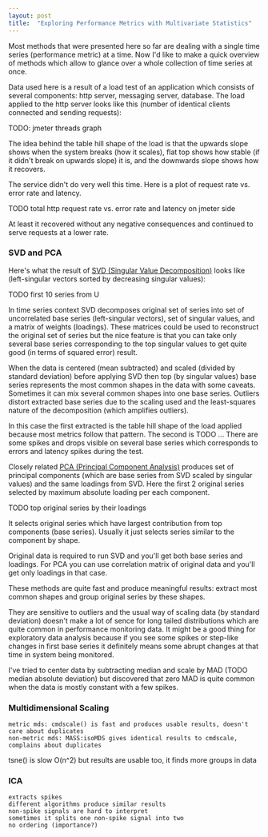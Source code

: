 ```yaml
---
layout: post
title:  "Exploring Performance Metrics with Multivariate Statistics"
---
```


Most methods that were presented here so far are dealing with a single time series (performance metric) at a time. Now I'd like to make a quick overview of methods which allow to glance over a whole collection of time series at once.

Data used here is a result of a load test of an application which consists of several components: http server, messaging server, database. The load applied to the http server looks like this (number of identical clients connected and sending requests):

TODO: jmeter threads graph

The idea behind the table hill shape of the load is that the upwards slope shows when the system breaks (how it scales), flat top shows how stable (if it didn't break on upwards slope) it is, and the downwards slope shows how it recovers.

The service didn't do very well this time. Here is a plot of request rate vs. error rate and latency.

TODO total http request rate vs. error rate and latency on jmeter side

At least it recovered without any negative consequences and continued to serve requests at a lower rate.


### SVD and PCA

Here's what the result of [SVD (Singular Value Decomposition)](https://en.wikipedia.org/wiki/Singular_value_decomposition) looks like (left-singular vectors sorted by decreasing singular values):

TODO first 10 series from U

In time series context SVD decomposes original set of series into set of uncorrelated base series (left-singular vectors), set of singular values, and a matrix of weights (loadings). These matrices could be used to reconstruct the original set of series but the nice feature is that you can take only several base series corresponding to the top singular values to get quite good (in terms of squared error) result.

When the data is centered (mean subtracted) and scaled (divided by standard deviation) before applying SVD then top (by singular values) base series represents the most common shapes in the data with some caveats. Sometimes it can mix several common shapes into one base series. Outliers distort extracted base series due to the scaling used and the least-squares nature of the decomposition (which amplifies outliers).

In this case the first extracted is the table hill shape of the load applied because most metrics follow that pattern. The second is TODO ... There are some spikes and drops visible on several base series which corresponds to errors and latency spikes during the test.

Closely related [PCA (Principal Component Analysis)](https://en.wikipedia.org/wiki/Principal_component_analysis) produces set of principal components (which are base series from SVD scaled by singular values) and the same loadings from SVD. Here the first 2 original series selected by maximum absolute loading per each component.

TODO top original series by their loadings

It selects original series which have largest contribution from top components (base series). Usually it just selects series similar to the component by shape.

Original data is required to run SVD and you'll get both base series and loadings. For PCA you can use correlation matrix of original data and you'll get only loadings in that case.

These methods are quite fast and produce meaningful results: extract most common shapes and group original series by these shapes.

They are sensitive to outliers and the usual way of scaling data (by standard deviation) doesn't make a lot of sence for long tailed distributions which are quite common in performance monitoring data. It might be a good thing for exploratory data analysis because if you see some spikes or step-like changes in first base series it definitely means some abrupt changes at that time in system being monitored.

I've tried to center data by subtracting median and scale by MAD (TODO median absolute deviation) but discovered that zero MAD is quite common when the data is mostly constant with a few spikes.

### Multidimensional Scaling

    metric mds: cmdscale() is fast and produces usable results, doesn't care about duplicates
    non-metric mds: MASS:isoMDS gives identical results to cmdscale, complains about duplicates
tsne() is slow O(n^2) but results are usable too, it finds more groups in data

### ICA

    extracts spikes
    different algorithms produce similar results
    non-spike signals are hard to interpret
    sometimes it splits one non-spike signal into two
    no ordering (importance?)
